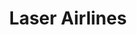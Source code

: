 ---
title: "Laser Airlines"
url: /catia-la-mar/laser-airlines-via-embarque-y-desembarque-del-terminal-nacional/
shop: agencia de viajes
---